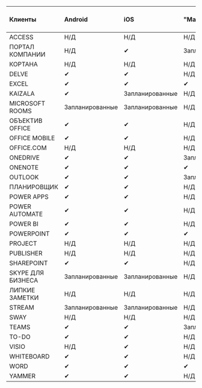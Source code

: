 <!-- This file is generated automatically. Changes made to this file will be overwritten.-->
|Клиенты|Android|iOS|"Mac";|Windows 10<br>Desktop|Windows 10<br>Современные приложения|
|:-|:-|:-|:-|:-|:-|
|ACCESS|Н/Д|Н/Д|Н/Д|✔|Н/Д|
|ПОРТАЛ КОМПАНИИ|Н/Д|✔|Запланированные|Н/Д|✔|
|КОРТАНА|Н/Д|Н/Д|Н/Д|Н/Д|✔|
|DELVE|✔|✔|Н/Д|Н/Д|Н/Д|
|EXCEL|✔|✔|✔|✔|✔|
|KAIZALA|✔|Запланированные|Н/Д|Н/Д|Н/Д|
|MICROSOFT ROOMS|Запланированные|Запланированные|Н/Д|Н/Д|Н/Д|
|ОБЪЕКТИВ OFFICE|✔|✔|Н/Д|Н/Д|Н/Д|
|OFFICE MOBILE|✔|✔|Н/Д|Н/Д|Н/Д|
|OFFICE.COM|Н/Д|Н/Д|Н/Д|Н/Д|✔|
|ONEDRIVE|✔|✔|Запланированные|✔|✔|
|ONENOTE|✔|✔|✔|Запланированные|✔|
|OUTLOOK|✔|✔|Запланированные|✔|✔|
|ПЛАНИРОВЩИК|✔|✔|Н/Д|Н/Д|Н/Д|
|POWER APPS|✔|✔|Н/Д|Н/Д|Запланированные|
|POWER AUTOMATE|✔|✔|Н/Д|Н/Д|Н/Д|
|POWER BI|✔|✔|Н/Д|Запланированные|✔|
|POWERPOINT|✔|✔|✔|✔|✔|
|PROJECT|Н/Д|Н/Д|Н/Д|✔|Н/Д|
|PUBLISHER|Н/Д|Н/Д|Н/Д|✔|Н/Д|
|SHAREPOINT|✔|✔|Н/Д|Н/Д|Н/Д|
|SKYPE ДЛЯ БИЗНЕСА|Запланированные|Запланированные|Н/Д|Н/Д|Н/Д|
|ЛИПКИЕ ЗАМЕТКИ|Н/Д|Н/Д|Н/Д|Н/Д|✔|
|STREAM|Запланированные|Запланированные|Н/Д|Н/Д|Н/Д|
|SWAY|Н/Д|Н/Д|Н/Д|Н/Д|✔|
|TEAMS|✔|✔|Запланированные|✔|Н/Д|
|TO-DO|✔|✔|Н/Д|Н/Д|✔|
|VISIO|Н/Д|✔|Н/Д|✔|Н/Д|
|WHITEBOARD|✔|✔|Н/Д|Н/Д|✔|
|WORD|✔|✔|✔|✔|✔|
|YAMMER|✔|✔|Н/Д|Запланированные|Н/Д|
